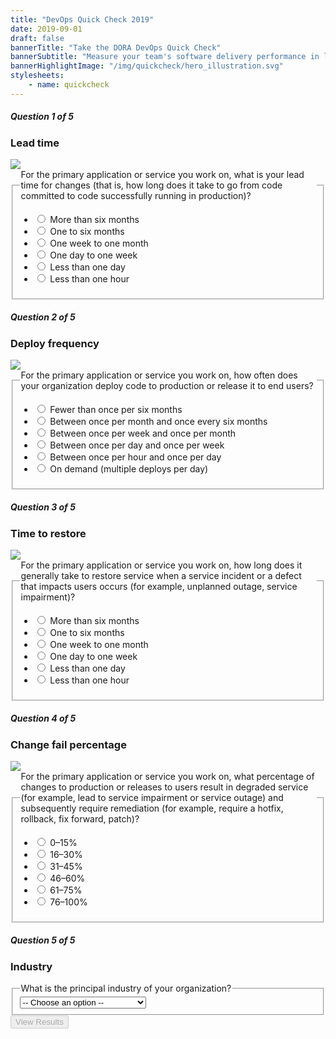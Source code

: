 ```yaml
---
title: "DevOps Quick Check 2019"
date: 2019-09-01
draft: false
bannerTitle: "Take the DORA DevOps Quick Check"
bannerSubtitle: "Measure your team's software delivery performance in less than a minute! Compare it to the rest of the industry by responding to **five multiple-choice questions**. Compare your team's performance to others, and discover which DevOps capabilities you should focus on improve. We don't store your answers or personal information."
bannerHighlightImage: "/img/quickcheck/hero_illustration.svg"
stylesheets:
    - name: quickcheck
---
```


<form action={{% relref "/quickcheck/2019/results.html" %}} method="get">

<h5>Question 1 of 5</h5>
<section class="question">
<aside>
    <h3>Lead time</h3>
    <img src="/img/quickcheck/lead_time.svg" class="spot">
</aside>
<fieldset class="paragraph">
    <legend>For the primary application or service you work on, what is your lead time for changes (that is, how long does it take to go from code committed to code successfully running in production)?
    </legend>
    <ul>
        <li><label for="leadtime1"><input type="radio" name="leadtime" id="leadtime1" value="1"> More than six months</label></li>
        <li><label for="leadtime2"><input type="radio" name="leadtime" id="leadtime2" value="2"> One to six months</label></li>
        <li><label for="leadtime3"><input type="radio" name="leadtime" id="leadtime3" value="3"> One week to one month</label></li>
        <li><label for="leadtime4"><input type="radio" name="leadtime" id="leadtime4" value="4"> One day to one week</label></li>
        <li><label for="leadtime5"><input type="radio" name="leadtime" id="leadtime5" value="5"> Less than one day</label></li>
        <li><label for="leadtime6"><input type="radio" name="leadtime" id="leadtime6" value="6"> Less than one hour</label></li>
    </ul>
    </fieldset>
</section>
<h5>Question 2 of 5</h5>
<section class="question">
<aside>
    <h3>Deploy frequency</h3>
    <img src="/img/quickcheck/deploy_freq.svg" class="spot">
</aside>
<fieldset class="paragraph">
    <legend>
        For the primary application or service you work on, how often does your organization deploy code to production or release it to end users?
    </legend>
    <ul>
        <li><label for="deployfreq1"><input type="radio" name="deployfreq" id="deployfreq1" value="1"> Fewer than once per six months</label></li>
        <li><label for="deployfreq2"><input type="radio" name="deployfreq" id="deployfreq2" value="2"> Between once per month and once every six months</label></li>
        <li><label for="deployfreq3"><input type="radio" name="deployfreq" id="deployfreq3" value="3"> Between once per week and once per month</label></li>
        <li><label for="deployfreq4"><input type="radio" name="deployfreq" id="deployfreq4" value="4"> Between once per day and once per week</label></li>
        <li><label for="deployfreq5"><input type="radio" name="deployfreq" id="deployfreq5" value="5"> Between once per hour and once per day</label></li>
        <li><label for="deployfreq6"><input type="radio" name="deployfreq" id="deployfreq6" value="6"> On demand (multiple deploys per day)</label></li>
      </ul>
    </fieldset>
</section>
<h5>Question 3 of 5</h5>
<section class="question">
<aside>
    <h3>Time to restore</h3>
    <img src="/img/quickcheck/ttr.svg" class="spot">
</aside>
<fieldset class="paragraph">
    <legend>
        For the primary application or service you work on, how long does it generally take to restore service when a service incident or a defect that impacts users occurs (for example, unplanned outage, service impairment)?
    </legend>
    <ul>
        <li><label for="ttr1"><input type="radio" name="ttr" id="ttr1" value="1"> More than six months</label></li>
        <li><label for="ttr2"><input type="radio" name="ttr" id="ttr2" value="2"> One to six months</label></li>
        <li><label for="ttr3"><input type="radio" name="ttr" id="ttr3" value="3"> One week to one month</label></li>
        <li><label for="ttr4"><input type="radio" name="ttr" id="ttr4" value="4"> One day to one week</label></li>
        <li><label for="ttr5"><input type="radio" name="ttr" id="ttr5" value="5"> Less than one day</label></li>
        <li><label for="ttr6"><input type="radio" name="ttr" id="ttr6" value="6"> Less than one hour</label></li>
      </ul>
    </fieldset>
</section>
<h5>Question 4 of 5</h5>
<section class="question">
    <aside>
        <h3>Change fail percentage</h3>
        <img src="/img/quickcheck/chg_fail.svg" class="spot">
    </aside>
    <fieldset class="paragraph">
        <legend>
            For the primary application or service you work on, what percentage of changes to production or releases to users result in degraded service (for example, lead to service impairment or service outage) and subsequently require remediation (for example, require a hotfix, rollback, fix forward, patch)?
        </legend>
        <ul>
            <li><label for="chgfail6"><input type="radio" name="chgfail" id="chgfail6" value="6"> 0–15%</label></li>
            <li><label for="chgfail5"><input type="radio" name="chgfail" id="chgfail5" value="5"> 16–30%</label></li>
            <li><label for="chgfail4"><input type="radio" name="chgfail" id="chgfail4" value="4"> 31–45%</label></li>
            <li><label for="chgfail3"><input type="radio" name="chgfail" id="chgfail3" value="3"> 46–60%</label></li>
            <li><label for="chgfail2"><input type="radio" name="chgfail" id="chgfail2" value="2"> 61–75%</label></li>
            <li><label for="chgfail1"><input type="radio" name="chgfail" id="chgfail1" value="1"> 76–100%</label></li>
        </ul>
    </fieldset>
</section>
<h5>Question 5 of 5</h5>
<section class="question">
    <aside>
        <h3>Industry</h3>
    </aside>
    <fieldset class="paragraph">
        <legend>
            What is the principal industry of your organization?
        </legend>
        <select name="industry" id="industryoptions">
            <option value="none">-- Choose an option --</option>
            <option value="education">Education</option>
            <option value="energy">Energy</option>
            <option value="finance">Financial Services</option>
            <option value="government">Government</option>
            <option value="healthcare">Healthcare &amp; Pharmaceuticals</option>
            <option value="industrials">Industrials &amp; Manufacturing</option>
            <option value="insurance">Insurance</option>
            <option value="media">Media/Entertainment</option>
            <option value="nonprofit">Non-profit</option>
            <option value="retail">Retail/Consumer/e-Commerce</option>
            <option value="technology">Technology</option>
            <option value="telecoms">Telecommunications</option>
            <option value="other">Other</option>
        </select>
    </fieldset>
</section>
<section class="submit">
    <input type="submit" value="View Results" id="view-results" disabled>
</section>

</form>

<script src="/js/quickcheck.js"></script>